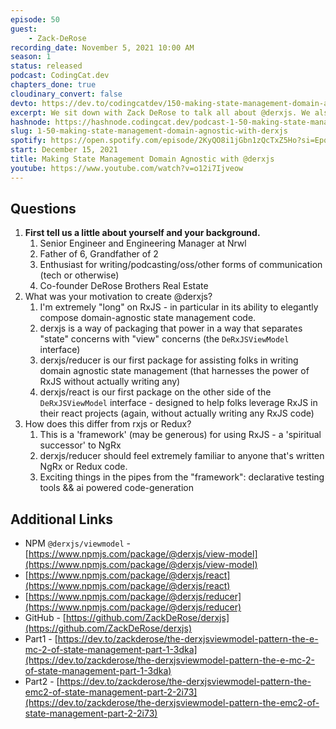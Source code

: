 ```yaml
---
episode: 50
guest: 
    - Zack-DeRose
recording_date: November 5, 2021 10:00 AM
season: 1
status: released
podcast: CodingCat.dev
chapters_done: true
cloudinary_convert: false
devto: https://dev.to/codingcatdev/150-making-state-management-domain-agnostic-with-derxjs-1dh2
excerpt: We sit down with Zack DeRose to talk all about @derxjs. We also break down RxJS and its ability to elegantly compose domain-agnostic state management code.
hashnode: https://hashnode.codingcat.dev/podcast-1-50-making-state-management-domain-agnostic-with-derxjs
slug: 1-50-making-state-management-domain-agnostic-with-derxjs
spotify: https://open.spotify.com/episode/2KyQO8i1jGbn1zQcTxZ5Ho?si=EpqYq5w8Rm6JFe_d5vTbRg
start: December 15, 2021
title: Making State Management Domain Agnostic with @derxjs
youtube: https://www.youtube.com/watch?v=o12i7Ijveow
---
```

## Questions

1. **First tell us a little about yourself and your background.**
    1. Senior Engineer and Engineering Manager at Nrwl
    2. Father of 6, Grandfather of 2
    3. Enthusiast for writing/podcasting/oss/other forms of communication (tech or otherwise)
    4. Co-founder DeRose Brothers Real Estate
2. What was your motivation to create @derxjs?
    1. I'm extremely "long" on RxJS - in particular in its ability to elegantly compose domain-agnostic state management code.
    2. derxjs is a way of packaging that power in a way that separates "state" concerns with "view" concerns (the `DeRxJSViewModel` interface)
    3. derxjs/reducer is our first package for assisting folks in writing domain agnostic state management (that harnesses the power of RxJS without actually writing any)
    4. derxjs/react is our first package on the other side of the `DeRxJSViewModel` interface - designed to help folks leverage RxJS in their react projects (again, without actually writing any RxJS code)
3. How does this differ from rxjs or Redux?
    1. This is a 'framework' (may be generous) for using RxJS - a 'spiritual successor' to NgRx
    2. derxjs/reducer should feel extremely familiar to anyone that's written NgRx or Redux code.
    3. Exciting things in the pipes from the "framework": declarative testing tools && ai powered code-generation

## Additional Links

- NPM `@derxjs/viewmodel` - [https://www.npmjs.com/package/@derxjs/view-model](https://www.npmjs.com/package/@derxjs/view-model)
- [https://www.npmjs.com/package/@derxjs/react](https://www.npmjs.com/package/@derxjs/react)
- [https://www.npmjs.com/package/@derxjs/reducer](https://www.npmjs.com/package/@derxjs/reducer)
- GitHub - [https://github.com/ZackDeRose/derxjs](https://github.com/ZackDeRose/derxjs)
- Part1 - [https://dev.to/zackderose/the-derxjsviewmodel-pattern-the-e-mc-2-of-state-management-part-1-3dka](https://dev.to/zackderose/the-derxjsviewmodel-pattern-the-e-mc-2-of-state-management-part-1-3dka)
- Part2 - [https://dev.to/zackderose/the-derxjsviewmodel-pattern-the-emc2-of-state-management-part-2-2i73](https://dev.to/zackderose/the-derxjsviewmodel-pattern-the-emc2-of-state-management-part-2-2i73)